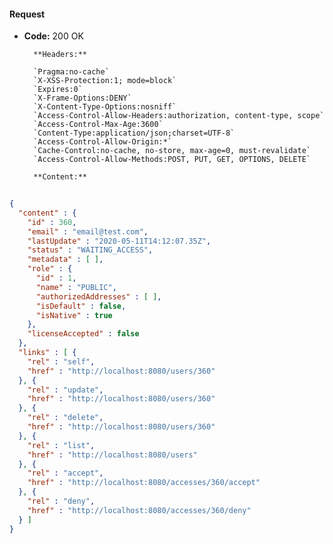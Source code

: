 #### Request

* **Code:** 200 OK

        **Headers:**

        `Pragma:no-cache`
        `X-XSS-Protection:1; mode=block`
        `Expires:0`
        `X-Frame-Options:DENY`
        `X-Content-Type-Options:nosniff`
        `Access-Control-Allow-Headers:authorization, content-type, scope`
        `Access-Control-Max-Age:3600`
        `Content-Type:application/json;charset=UTF-8`
        `Access-Control-Allow-Origin:*`
        `Cache-Control:no-cache, no-store, max-age=0, must-revalidate`
        `Access-Control-Allow-Methods:POST, PUT, GET, OPTIONS, DELETE`

        **Content:**

```json
    
{
  "content" : {
    "id" : 360,
    "email" : "email@test.com",
    "lastUpdate" : "2020-05-11T14:12:07.35Z",
    "status" : "WAITING_ACCESS",
    "metadata" : [ ],
    "role" : {
      "id" : 1,
      "name" : "PUBLIC",
      "authorizedAddresses" : [ ],
      "isDefault" : false,
      "isNative" : true
    },
    "licenseAccepted" : false
  },
  "links" : [ {
    "rel" : "self",
    "href" : "http://localhost:8080/users/360"
  }, {
    "rel" : "update",
    "href" : "http://localhost:8080/users/360"
  }, {
    "rel" : "delete",
    "href" : "http://localhost:8080/users/360"
  }, {
    "rel" : "list",
    "href" : "http://localhost:8080/users"
  }, {
    "rel" : "accept",
    "href" : "http://localhost:8080/accesses/360/accept"
  }, {
    "rel" : "deny",
    "href" : "http://localhost:8080/accesses/360/deny"
  } ]
}
```
